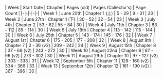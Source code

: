 | Week | Start Date | Chapter | Pages (old) | Pages (Collector's) | Page Count |
|-|-|-|-|-|
| Week 1  | June 20th      | Chapter 1 (上) | 5 - 29 | 9 - 31 | 23 |
| Week 2  | June 27th      | Chapter 1 (下) | 30 - 52 | 32 - 54 | 23 |
| Week 3  | July 4th       | Chapter 2      | 53 - 82 | 55 - 84 | 30 |
| Week 4  | July 11th      | Chapter 3      | 83 - 112 | 85 - 114 | 30 |
| Week 5  | July 18th      | Chapter 4      | 113 - 142 | 115 - 144 | 30 |
| Week 6  | July 25th      | Chapter 5      | 143 - 174 | 145 - 176 | 32 |
| Week 7  | August 1st     | Chapter 6      | 175 - 205 | 177 - 208 | 32 |
| Week 8  | August 8th     | Chapter 7      | 3 - 36 (v2) | 209 - 242 | 34 |
| Week 9  | August 15th    | Chapter 8      | 37 - 66 (v2) | 243 - 272 | 30 |
| Week 10 | August 22nd    | Chapter 9      | 67 - 96 (v2) | 273 - 302 | 30 |
| Week 11 | August 29th    | Chapter 10     | 97 - 127 (v2) | 303 - 333 | 31 |
| Week 12 | September 5th  | Chapter 11     | 128 - 160 (v2) | 334 - 366 | 33 |
| Week 13 | September 12th | Chapter 12     | 161 - 190 (v2) | 367 - 396 | 30 |
